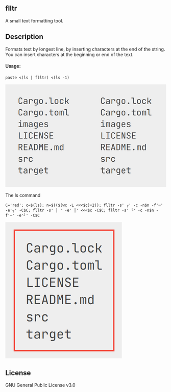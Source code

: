 ## flltr

A small text formatting tool.

## Description
Formats text by longest line, by inserting characters at the end of the string. You can insert characters at the beginning or end of the text.

#### Usage:
```console
paste <(ls | flltr) <(ls -1)
```
![Command paste output.](/images/PasteOutput.png "The command flltr output.")

The ls command
```console
C='red'; c=$(ls); n=$(($(wc -L <<<$c)+2)); flltr -s' ┌' -c -n$n -f'─' -e'┐' -C$C; flltr -s' │ ' -e' │' <<<$c -C$C; flltr -s' └' -c -n$n -f'─' -e'┘' -C$C
```
![Command ls output.](/images/LsOutput.png "The command flltr output.")

## License
GNU General Public License v3.0
